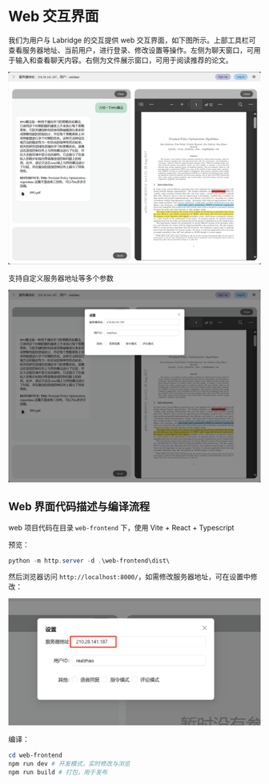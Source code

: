 # Web 交互界面

我们为用户与 Labridge 的交互提供 web 交互界面，如下图所示。上部工具栏可查看服务器地址、当前用户，进行登录、修改设置等操作。左侧为聊天窗口，可用于输入和查看聊天内容。右侧为文件展示窗口，可用于阅读推荐的论文。

![](./images/web_interface.png)

支持自定义服务器地址等多个参数

![](./images/web_settings.jpg)

## Web 界面代码描述与编译流程

web 项目代码在目录 `web-frontend` 下，使用 Vite + React + Typescript

预览：

```ps1
python -m http.server -d .\web-frontend\dist\
```

然后浏览器访问 `http://localhost:8000/`，如需修改服务器地址，可在设置中修改：

![](./images/web_change_server_address.png)



编译：

```ps1
cd web-frontend
npm run dev # 开发模式，实时修改与浏览
npm run build # 打包，用于发布
```
